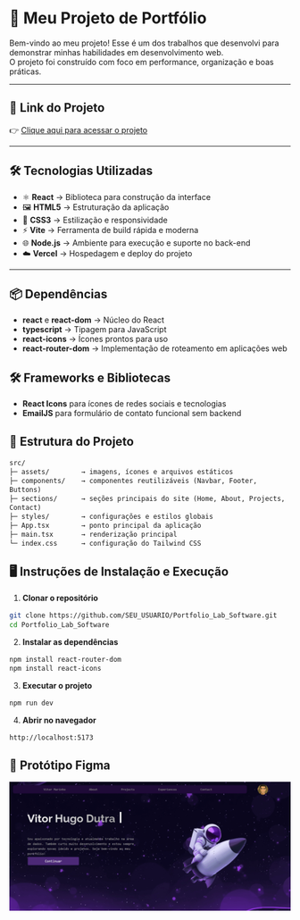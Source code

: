 # 🌟 Meu Projeto de Portfólio  

Bem-vindo ao meu projeto! Esse é um dos trabalhos que desenvolvi para demonstrar minhas habilidades em desenvolvimento web.  
O projeto foi construído com foco em performance, organização e boas práticas.  

---

## 🔗 Link do Projeto  
👉 [Clique aqui para acessar o projeto](https://portfolio-lab-software-eta.vercel.app/contact)  

---

## 🛠️ Tecnologias Utilizadas  

- ⚛️ **React** → Biblioteca para construção da interface  
- 🖼️ **HTML5** → Estruturação da aplicação  
- 🎨 **CSS3** → Estilização e responsividade  
- ⚡ **Vite** → Ferramenta de build rápida e moderna  
- 🌐 **Node.js** → Ambiente para execução e suporte no back-end  
- ☁️ **Vercel** → Hospedagem e deploy do projeto  

---

## 📦 Dependências
- **react** e **react-dom** → Núcleo do React
- **typescript** → Tipagem para JavaScript
- **react-icons** → Ícones prontos para uso
- **react-router-dom** → Implementação de roteamento em aplicações web

## 🛠 Frameworks e Bibliotecas
- **React Icons** para ícones de redes sociais e tecnologias
- **EmailJS** para formulário de contato funcional sem backend

## 📂 Estrutura do Projeto

````
src/
├─ assets/        → imagens, ícones e arquivos estáticos
├─ components/    → componentes reutilizáveis (Navbar, Footer, Buttons)
├─ sections/      → seções principais do site (Home, About, Projects, Contact)
├─ styles/        → configurações e estilos globais
├─ App.tsx        → ponto principal da aplicação
├─ main.tsx       → renderização principal
└─ index.css      → configuração do Tailwind CSS

````

## 🖥 Instruções de Instalação e Execução

1. **Clonar o repositório**
```bash
git clone https://github.com/SEU_USUARIO/Portfolio_Lab_Software.git
cd Portfolio_Lab_Software
````

2. **Instalar as dependências**

```bash
npm install react-router-dom
npm install react-icons
```

3. **Executar o projeto**

```bash
npm run dev
```

4. **Abrir no navegador**

```
http://localhost:5173
```
## 📂 Protótipo Figma
![Portifolio](./Figma/gif.gif)

